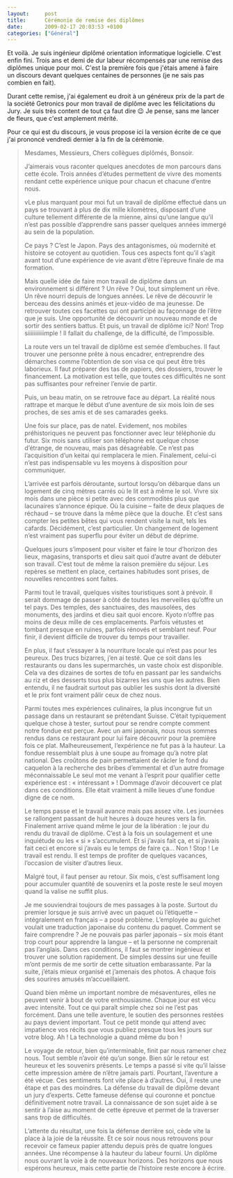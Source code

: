 ```yaml
---
layout:     post
title:      Cérémonie de remise des diplômes
date:       2009-02-17 20:03:53 +0100
categories: ["Général"]
---
```


Et voilà. Je suis ingénieur diplômé orientation informatique logicielle. C'est enfin fini. Trois ans et demi de dur
labeur récompensés par une remise des diplômes unique pour moi. C'est la première fois que j'étais amené à faire un
discours devant quelques centaines de personnes (je ne sais pas combien en fait).

<!--more-->

Durant cette remise, j'ai également eu droit à un généreux prix de la part de la société Getronics pour mon travail
de diplôme avec les félicitations du Jury. Je suis très content de tout ça faut dire :wink: Je pense, sans me
lancer de fleurs, que c'est amplement mérité.

Pour ce qui est du discours, je vous propose ici la version écrite de ce que j'ai prononcé vendredi dernier à la fin 
de la cérémonie.

> Mesdames, Messieurs, Chers collègues diplômés, Bonsoir.
>
>J’aimerais vous raconter quelques anecdotes de mon parcours dans cette école. Trois années d’études permettent de 
> vivre des moments rendant cette expérience unique pour chacun et chacune d’entre nous.
>
>vLe plus marquant pour moi fut un travail de diplôme effectué dans un pays se trouvant à plus de dix mille kilomètres, 
> disposant d’une culture tellement différente de la mienne, ainsi qu’une langue qu’il n’est pas possible d’apprendre 
> sans passer quelques années immergé au sein de la population.
>
> Ce pays ? C’est le Japon. Pays des antagonismes, où modernité et histoire se cotoyent au quotidien. Tous ces aspects 
> font qu’il s’agit avant tout d’une expérience de vie avant d’être l’épreuve finale de ma formation.
>
> Mais quelle idée de faire mon travail de diplôme dans un environnement si différent ? Un rêve ? Oui, tout simplement 
> un rêve. Un rêve nourri depuis de longues années. Le rêve de découvrir le berceau des dessins animés et jeux-vidéo de 
> ma jeunesse. De retrouver toutes ces facettes qui ont participé au façonnage de l’être que je suis. Une opportunité 
> de découvrir un nouveau monde et de sortir des sentiers battus. Et puis, un travail de diplôme ici? Non! Trop 
> siiiiiiiiiiimple ! Il fallait du challenge, de la difficulté, de l’impossible.
>
>La route vers un tel travail de diplôme est semée d’embuches. Il faut trouver une personne prête à nous encadrer, 
> entreprendre des démarches comme l’obtention de son visa ce qui peut être très laborieux. Il faut préparer des tas de
> papiers, des dossiers, trouver le financement. La motivation est telle, que toutes ces difficultés ne sont pas 
> suffisantes pour refreiner l’envie de partir.
> 
> Puis, un beau matin, on se retrouve face au départ. La réalité nous rattrape et marque le début d’une aventure de six 
> mois loin de ses proches, de ses amis et de ses camarades geeks.
>
> Une fois sur place, pas de natel. Evidement, nos mobiles préhistoriques ne peuvent pas fonctionner avec leur 
> téléphonie du futur. Six mois sans utiliser son téléphone est quelque chose d’étrange, de nouveau, mais pas 
> désagréable. Ce n’est pas l’acquisition d’un keitai qui remplacera le mien. Finalement, celui-ci n’est pas 
> indispensable vu les moyens à disposition pour communiquer.
> 
> L’arrivée est parfois déroutante, surtout lorsqu’on débarque dans un logement de cinq mètres carrés où le lit est à 
> même le sol. Vivre six mois dans une pièce si petite avec des commodités plus que lacunaires s’annonce épique. Où la 
> cuisine – faite de deux plaques de réchaud – se trouve dans la même pièce que la douche. Et c’est sans compter les 
> petites bêtes qui vous rendent visite la nuit, tels les cafards. Décidément, c’est particulier. Un changement de 
> logement n’est vraiment pas superflu pour éviter un début de déprime.
> 
> Quelques jours s’imposent pour visiter et faire le tour d’horizon des lieux, magasins, transports et dieu sait quoi 
> d’autre avant de débuter son travail. C’est tout de même la raison première du séjour. Les repères se mettent en 
> place, certaines habitudes sont prises, de nouvelles rencontres sont faites.
> 
> Parmi tout le travail, quelques visites touristiques sont à prévoir. Il serait dommage de passer à côté de toutes les 
> merveilles qu’offre un tel pays. Des temples, des sanctuaires, des mausolées, des monuments, des jardins et dieu sait 
> quoi encore. Kyoto n’offre pas moins de deux mille de ces emplacements. Parfois vétustes et tombant presque en ruines, 
> parfois rénovés et semblant neuf. Pour finir, il devient difficile de trouver du temps pour travailler.
> 
> En plus, il faut s’essayer à la nourriture locale qui n’est pas pour les peureux. Des trucs bizarres, j’en ai testé. 
> Que ce soit dans les restaurants ou dans les supermarchés, un vaste choix est disponible. Cela va des dizaines de 
> sortes de tofu en passant par les sandwichs au riz et des desserts tous plus bizarres les uns que les autres. Bien 
> entendu, il ne faudrait surtout pas oublier les sushis dont la diversité et le prix font vraiment pâlir ceux de chez
> nous.
> 
> Parmi toutes mes expériences culinaires, la plus incongrue fut un passage dans un restaurant se prétendant Suisse. 
> C’était typiquement quelque chose à tester, surtout pour se rendre compte comment notre fondue est perçue. Avec un 
> ami japonais, nous nous sommes rendus dans ce restaurant pour lui faire découvrir pour la première fois ce plat. 
> Malheureusement, l’expérience ne fut pas à la hauteur. La fondue ressemblait plus à une soupe au fromage qu’à notre 
> plat national. Des croûtons de pain permettaient de râcler le fond du caquelon à la recherche des bribes d’emmental 
> et d’un autre fromage méconnaissable Le seul mot me venant à l’esprit pour qualifier cette expérience est : 
> « intéressant » ! Dommage d’avoir découvert ce plat dans ces conditions. Elle était vraiment à mille lieues d’une 
> fondue digne de ce nom.
> 
> Le temps passe et le travail avance mais pas assez vite. Les journées se rallongent passant de huit heures à douze 
> heures vers la fin. Finalement arrive quand même le jour de la libération : le jour du rendu du travail de diplôme. 
> C’est à la fois un soulagement et une inquiétude ou les « si » s’accumulent. Et si j’avais fait ça, et si j’avais fait 
> ceci et encore si j’avais eu le temps de faire ça... Non ! Stop ! Le travail est rendu. Il est temps de profiter de 
> quelques vacances, l’occasion de visiter d’autres lieux.
> 
> Malgré tout, il faut penser au retour. Six mois, c’est suffisament long pour accumuler quantité de souvenirs et la 
> poste reste le seul moyen quand la valise ne suffit plus.
>
> Je me souviendrai toujours de mes passages à la poste. Surtout du premier lorsque je suis arrivé avec un paquet où 
> l’étiquette – intégralement en français – a posé problème. L’employée au guichet voulait une traduction japonaise du 
> contenu du paquet. Comment se faire comprendre ? Je ne pouvais pas parler japonais – six mois étant trop court pour 
> apprendre la langue – et la personne ne comprenait pas l’anglais. Dans ces conditions, il faut se montrer ingénieux 
> et trouver une solution rapidement. De simples dessins sur une feuille m’ont permis de me sortir de cette situation 
> embarassante. Par la suite, j’étais mieux organisé et j’amenais des photos. A chaque fois des sourires amusés 
> m’accueillaient.
> 
> Quand bien même un important nombre de mésaventures, elles ne peuvent venir à bout de votre enthousiasme. Chaque jour 
> est vécu avec intensité. Tout ce qui paraît simple chez soi ne l’est pas forcément. Dans une telle aventure, le 
> soutien des personnes restées au pays devient important. Tout ce petit monde qui attend avec impatience vos récits 
> que vous publiez presque tous les jours sur votre blog. Ah ! La technologie a quand même du bon !
> 
> Le voyage de retour, bien qu’interminable, finit par nous ramener chez nous. Tout semble n’avoir été qu’un songe. 
> Bien sûr le retour est heureux et les souvenirs présents. Le temps a passé si vite qu’il laisse cette impression 
> amère de n’être jamais parti. Pourtant, l’aventure a été vécue. Ces sentiments font vite place à d’autres. Oui, il 
> reste une étape et pas des moindres. La défense du travail de diplôme devant un jury d’experts. Cette fameuse 
> défense qui couronne et ponctue définitivement notre travail. La connaissance de son sujet aide à se sentir à l’aise 
> au moment de cette épreuve et permet de la traverser sans trop de difficultés. 
> 
> L’attente du résultat, une fois la défense derrière soi, cède vite la place à la joie de la réussite. Et ce soir nous 
> nous retrouvons pour recevoir ce fameux papier attendu depuis près de quatre longues années. Une récompense à la 
> hauteur du labeur fourni. Un diplôme nous ouvrant la voie à de nouveaux horizons. Des horizons que nous espérons 
> heureux, mais cette partie de l’histoire reste encore à écrire.